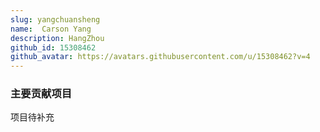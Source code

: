 ```yaml
---
slug: yangchuansheng
name:  Carson Yang
description: HangZhou
github_id: 15308462
github_avatar: https://avatars.githubusercontent.com/u/15308462?v=4
---
```


### 主要贡献项目

项目待补充
